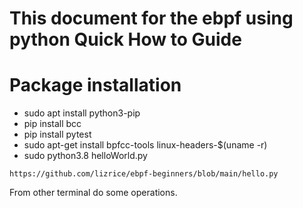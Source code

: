 # This document for the ebpf using python Quick How to Guide

# Package installation
* sudo apt install python3-pip
* pip install bcc
* pip install pytest
* sudo apt-get install bpfcc-tools linux-headers-$(uname -r)
* sudo python3.8 helloWorld.py
```
https://github.com/lizrice/ebpf-beginners/blob/main/hello.py
```
From other terminal do some operations.
